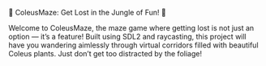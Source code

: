 🌿 ColeusMaze: Get Lost in the Jungle of Fun! 🌿

Welcome to ColeusMaze, the maze game where getting lost is not just an option — it’s a feature! Built using SDL2 and raycasting, this project will have you wandering aimlessly through virtual corridors filled with beautiful Coleus plants. Just don’t get too distracted by the foliage!
